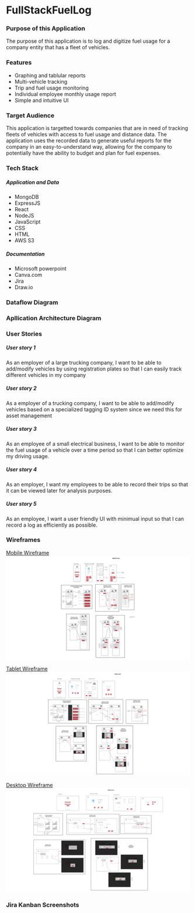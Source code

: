 # FullStackFuelLog

### Purpose of this Application
The purpose of this application is to log and digitize fuel usage for a company entity that has a fleet of vehicles.


### Features
* Graphing and tablular reports
* Multi-vehicle tracking
* Trip and fuel usage monitoring
* Individual employee monthly usage report
* Simple and intuitive UI

### Target Audience
This application is targetted towards companies that are in need of tracking fleets of vehicles with access to fuel usage and distance data. The application uses the recorded data to generate useful reports for the company in an easy-to-understand way, allowing for the company to potentially have the ability to budget and plan for fuel expenses.

### Tech Stack
##### Application and Data
* MongoDB
* ExpressJS
* React
* NodeJS
* JavaScript
* CSS
* HTML
* AWS S3

##### Documentation
* Microsoft powerpoint
* Canva.com
* Jira
* Draw.io

### Dataflow Diagram

### Apllication Architecture Diagram

### User Stories

##### User story 1
As an employer of a large trucking company, I want to be able to add/modify vehicles by using registration plates so that I can easily track different vehicles in my company

##### User story 2
As a employer of a trucking company, I want to be able to add/modify vehicles based on a specialized tagging ID system since we need this for asset management

##### User story 3
As an employee of a small electrical business, I want to be able to monitor the fuel usage of a vehicle over a time period so that I can better optimize my driving usage.

##### User story 4
As an employer, I want my employees to be able to record their trips so that it can be viewed later for analysis purposes.

##### User story 5
As an employee, I want a user friendly UI with minimual input so that I can record a log as efficiently as possible.

### Wireframes

[Mobile Wireframe](./docs/Fuel%20App%20Wireframes/Mobile.png)
![mobile-wire-frame](./docs/Fuel%20App%20Wireframes/Mobile.png)

[Tablet Wireframe](./docs/Fuel%20App%20Wireframes/Tablet.png)
![tablet-wire-frame](./docs/Fuel%20App%20Wireframes/Tablet.png)

[Desktop Wireframe](./docs/Fuel%20App%20Wireframes/Desktop.png)
![desktop-wire-frame](./docs/Fuel%20App%20Wireframes/Desktop.png)

### Jira Kanban Screenshots



